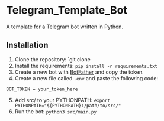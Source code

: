 # Telegram_Template_Bot

A template for a Telegram bot written in Python.

## Installation

1. Clone the repository: `git clone
2. Install the requirements: `pip install -r requirements.txt`
3. Create a new bot with [BotFather](https://t.me/BotFather) and copy the token.
4. Create a new file called `.env` and paste the following code:
```
BOT_TOKEN = your_token_here
```
5. Add src/ to your PYTHONPATH: `export PYTHONPATH="${PYTHONPATH}:/path/to/src/"`
6. Run the bot: `python3 src/main.py`